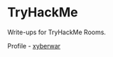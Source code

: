 # TryHackMe
Write-ups for TryHackMe Rooms.  

Profile - [xyberwar](https://tryhackme.com/p/xyberwar)
